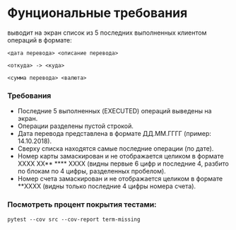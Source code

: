 # Фунциональные требования
выводит на экран список из 5 последних выполненных клиентом операций в формате:

```
<дата перевода> <описание перевода>

<откуда> -> <куда>

<сумма перевода> <валюта>
```
### Требования

- Последние 5 выполненных (EXECUTED) операций выведены на экран.
- Операции разделены пустой строкой.
- Дата перевода представлена в формате ДД.ММ.ГГГГ (пример: 14.10.2018).
- Сверху списка находятся самые последние операции (по дате).
- Номер карты замаскирован и не отображается целиком в формате  XXXX XX** **** XXXX (видны первые 6 цифр и последние 4, разбито по блокам по 4 цифры, разделенных пробелом).
- Номер счета замаскирован и не отображается целиком в формате  **XXXX 
(видны только последние 4 цифры номера счета).


### Посмотреть процент покрытия тестами:
```
pytest --cov src --cov-report term-missing
```
